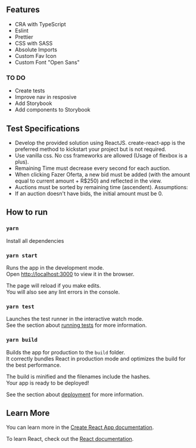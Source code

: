 ## Features
- CRA with TypeScript
- Eslint
- Prettier
- CSS with SASS
- Absolute Imports
- Custom Fav Icon
- Custom Font "Open Sans"

### TO DO
- Create tests
- Improve nav in resposive
- Add Storybook
- Add components to Storybook

## Test Specifications
- Develop the provided solution using ReactJS. create-react-app is the preferred
method to kickstart your project but is not required.
- Use vanilla css. No css frameworks are allowed (Usage of flexbox is a plus).
- Remaining Time must decrease every second for each auction.
- When clicking Fazer Oferta, a new bid must be added (with the amount equal to
current amount + R$250) and reflected in the view.
- Auctions must be sorted by remaining time (ascendent).
Assumptions:
- If an auction doesn't have bids, the initial amount must be 0.

## How to run
### `yarn`

Install all dependencies

### `yarn start`

Runs the app in the development mode.\
Open [http://localhost:3000](http://localhost:3000) to view it in the browser.

The page will reload if you make edits.\
You will also see any lint errors in the console.

### `yarn test`

Launches the test runner in the interactive watch mode.\
See the section about [running tests](https://facebook.github.io/create-react-app/docs/running-tests) for more information.

### `yarn build`

Builds the app for production to the `build` folder.\
It correctly bundles React in production mode and optimizes the build for the best performance.

The build is minified and the filenames include the hashes.\
Your app is ready to be deployed!

See the section about [deployment](https://facebook.github.io/create-react-app/docs/deployment) for more information.

## Learn More

You can learn more in the [Create React App documentation](https://facebook.github.io/create-react-app/docs/getting-started).

To learn React, check out the [React documentation](https://reactjs.org/).

